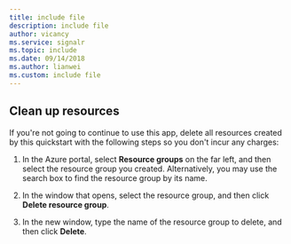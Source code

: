 ```yaml
---
title: include file
description: include file
author: vicancy
ms.service: signalr
ms.topic: include
ms.date: 09/14/2018
ms.author: lianwei
ms.custom: include file
---
```

## Clean up resources

If you're not going to continue to use this app, delete all resources created by this quickstart with the following steps so you don't incur any charges:

1. In the Azure portal, select **Resource groups** on the far left, and then select the resource group you created. Alternatively, you may use the search box to find the resource group by its name.

1. In the window that opens, select the resource group, and then click **Delete resource group**.

1. In the new window, type the name of the resource group to delete, and then click **Delete**.